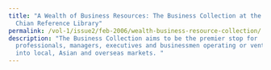 ```yaml
---
title: "A Wealth of Business Resources: The Business Collection at the Lee Kong
  Chian Reference Library"
permalink: /vol-1/issue2/feb-2006/wealth-business-resource-collection/
description: "The Business Collection aims to be the premier stop for
  professionals, managers, executives and businessmen operating or venturing
  into local, Asian and overseas markets. "
---
```

